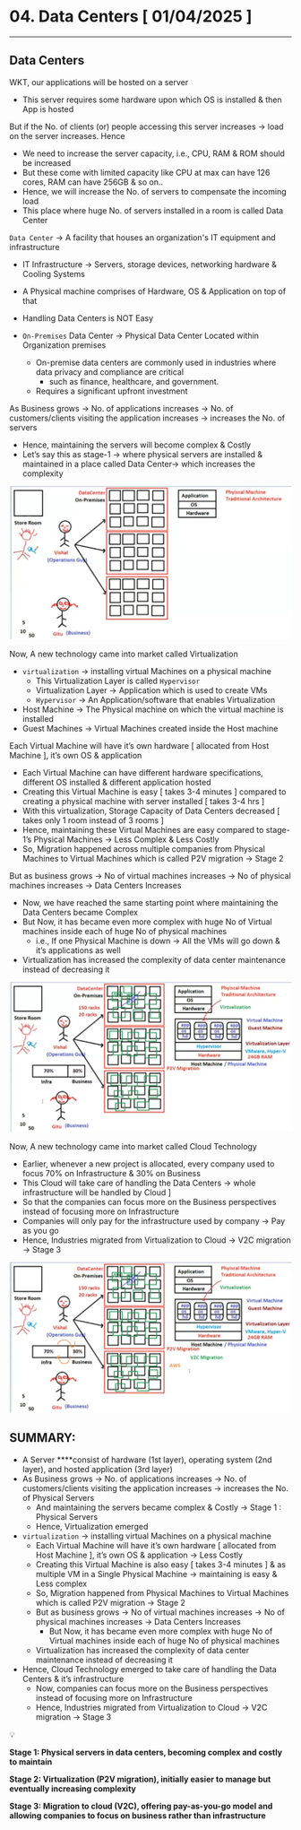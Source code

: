 # 04. Data Centers [ 01/04/2025 ]

---

## Data Centers

WKT, our applications will be hosted on a server

- This server requires some hardware upon which OS is installed & then App is hosted

But if the No. of clients (or) people accessing this server increases → load on the server increases. Hence

- We need to increase the server capacity, i.e., CPU, RAM & ROM should be increased
- But these come with limited capacity like CPU at max can have 126 cores, RAM can have 256GB & so on..
- Hence, we will increase the No. of servers to compensate the incoming load
- This place where huge No. of servers installed in a room is called Data Center

`Data Center` → A facility that houses an organization's IT equipment and infrastructure

- IT Infrastructure → Servers, storage devices, networking hardware & Cooling Systems
- A Physical machine comprises of Hardware, OS & Application on top of that
- Handling Data Centers is NOT Easy

- `On-Premises` Data Center → Physical Data Center Located within Organization premises
    - On-premise data centers are commonly used in industries where data privacy and compliance are critical
        - such as finance, healthcare, and government.
    - Requires a significant upfront investment

As Business grows → No. of applications increases → No. of customers/clients visiting the application increases → increases the No. of servers

- Hence, maintaining the servers will become complex & Costly
- Let’s say this as stage-1 → where physical servers are installed & maintained in a place called Data Center→ which increases the complexity

![image.png](image.png)

Now, A new technology came into market called Virtualization

- `virtualization` → installing virtual Machines on a physical machine
    - This Virtualization Layer is called `Hypervisor`
    - Virtualization Layer → Application which is used to create VMs
    - `Hypervisor` → An Application/software that enables Virtualization
- Host Machine → The Physical machine on which the virtual machine is installed
- Guest Machines → Virtual Machines created inside the Host machine

Each Virtual Machine will have it’s own hardware [ allocated from Host Machine ], it’s own OS & application

- Each Virtual Machine can have different hardware specifications, different OS installed & different application hosted
- Creating this Virtual Machine is easy [ takes 3-4 minutes ] compared to creating a physical machine with server installed [ takes 3-4 hrs ]
- With this virtualization, Storage Capacity of Data Centers decreased [ takes only 1 room instead of 3 rooms ]
- Hence, maintaining these Virtual Machines are easy compared to stage-1’s Physical Machines → Less Complex & Less Costly
- So, Migration happened across multiple companies from Physical Machines to Virtual Machines which is called P2V migration → Stage 2

But as business grows → No of virtual machines increases → No of physical machines increases → Data Centers Increases 

- Now, we have reached the same starting point where maintaining the Data Centers became Complex
- But Now, it has became even more complex with huge No of Virtual machines inside each of huge No of physical machines
    - i.e., If one Physical Machine is down → All the VMs will go down & it’s applications as well
- Virtualization has increased the complexity of data center maintenance instead of decreasing it

![image.png](image%201.png)

Now, A new technology came into market called Cloud Technology

- Earlier, whenever a new project is allocated, every company used to focus 70% on Infrastructure & 30% on Business
- This Cloud will take care of handling the Data Centers → whole infrastructure will be handled by Cloud ]
- So that the companies can focus more on the Business perspectives instead of focusing more on Infrastructure
- Companies will only pay for the infrastructure used by company → Pay as you go
- Hence, Industries migrated from Virtualization to Cloud → V2C migration → Stage 3

![image.png](image%202.png)

## SUMMARY:

- A Server ****consist of hardware (1st layer), operating system (2nd layer), and hosted application (3rd layer)
- As Business grows → No. of applications increases → No. of customers/clients visiting the application increases → increases the No. of Physical Servers
    - And maintaining the servers became complex & Costly → Stage 1 : Physical Servers
    - Hence, Virtualization emerged
- `virtualization` → installing virtual Machines on a physical machine
    - Each Virtual Machine will have it’s own hardware [ allocated from Host Machine ], it’s own OS & application → Less Costly
    - Creating this Virtual Machine is also easy [ takes 3-4 minutes ] & as multiple VM in a Single Physical Machine → maintaining is easy & Less complex
    - So, Migration happened from Physical Machines to Virtual Machines which is called P2V migration → Stage 2
    - But as business grows → No of virtual machines increases → No of physical machines increases → Data Centers Increases
        - But Now, it has became even more complex with huge No of Virtual machines inside each of huge No of physical machines
    - Virtualization has increased the complexity of data center maintenance instead of decreasing it
- Hence, Cloud Technology emerged to take care of handling the Data Centers & it’s infrastructure
    - Now, companies can focus more on the Business perspectives instead of focusing more on Infrastructure
    - Hence, Industries migrated from Virtualization to Cloud → V2C migration → Stage 3

<aside>
💡

**Stage 1: Physical servers in data centers, becoming complex and costly to maintain⁠⁠**

**Stage 2: Virtualization (P2V migration), initially easier to manage but eventually increasing complexity⁠⁠**

**Stage 3: Migration to cloud (V2C), offering pay-as-you-go model and allowing companies to focus on business rather than infrastructure⁠⁠⁠**

</aside>